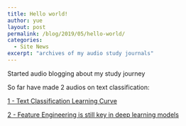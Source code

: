 ```yaml
---
title: Hello world!
author: yue
layout: post
permalink: /blog/2019/05/hello-world/
categories:
  - Site News
excerpt: "archives of my audio study journals"
---
```

Started audio blogging about my study journey

So far have made 2 audios on text classification:


 [1 - Text Classification Learning Curve](https://www.youtube.com/watch?v=Ftc4VVsXPX0&t=17s)


 [2 - Feature Engineering is still key in deep learning models](https://www.youtube.com/watch?v=8HSTh9YdGJo&t=15s)
